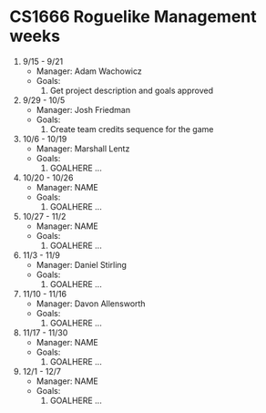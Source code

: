 # CS1666 Roguelike Management weeks

1. 9/15 - 9/21
	* Manager: Adam Wachowicz
	* Goals:
		1. Get project description and goals approved
1. 9/29 - 10/5
	* Manager: Josh Friedman
	* Goals:
		1. Create team credits sequence for the game
1. 10/6 - 10/19
	* Manager: Marshall Lentz
	* Goals:
		1. GOALHERE
		...
1. 10/20 - 10/26
	* Manager: NAME
	* Goals:
		1. GOALHERE
		...
1. 10/27 - 11/2
	* Manager: NAME
	* Goals:
		1. GOALHERE
		...
1. 11/3 - 11/9
	* Manager: Daniel Stirling
	* Goals:
		1. GOALHERE
		...
1. 11/10 - 11/16
	* Manager: Davon Allensworth
	* Goals:
		1. GOALHERE
		...
1. 11/17 - 11/30
	* Manager: NAME
	* Goals:
		1. GOALHERE
		...
1. 12/1 - 12/7
	* Manager: NAME
	* Goals:
		1. GOALHERE
		...

